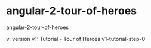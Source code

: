 # angular-2-tour-of-heroes
angular-2-tour-of-heroes

v: version
v1: Tutorial - Tour of Heroes
	v1-tutorial-step-0
